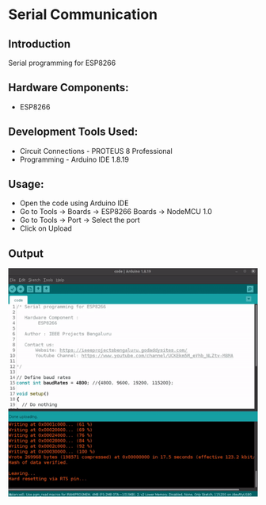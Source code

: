 # Serial Communication

## Introduction

Serial programming for ESP8266

## Hardware Components:
- ESP8266

## Development Tools Used:
- Circuit Connections - PROTEUS 8 Professional
- Programming - Arduino IDE 1.8.19



## Usage:
- Open the code using Arduino IDE
- Go to Tools -> Boards -> ESP8266 Boards -> NodeMCU 1.0
- Go to Tools -> Port -> Select the port
- Click on Upload

## Output
<img src=https://github.com/IEEEProjectsBengaluru/ESP8266-Programming/blob/main/Serial%20Communication/results/ezgif.com-video-to-gif.gif>

